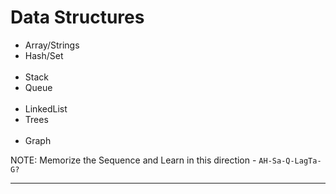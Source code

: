 # Data Structures

- Array/Strings
- Hash/Set
  <br><br>
- Stack
- Queue
  <br><br>
- LinkedList
- Trees
  <br><br>
- Graph

NOTE: Memorize the Sequence and Learn in this direction - `AH-Sa-Q-LagTa-G?`

---
